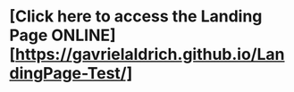 # [Click here to access the Landing Page ONLINE][https://gavrielaldrich.github.io/LandingPage-Test/]

